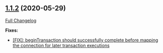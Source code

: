 ## [1.1.2](https://ugate.github.io/sqler-mdb/tree/v1.1.2) (2020-05-29)
[Full Changelog](https://ugate.github.io/sqler-mdb/compare/v1.1.1...v1.1.2)


__Fixes:__
* [[FIX]: beginTransaction should successfully complete before mapping the connection for later transaction executions](https://ugate.github.io/sqler-mdb/commit/75b097c4144bba6e9f4fc6b7019df4ab21c0de5e)